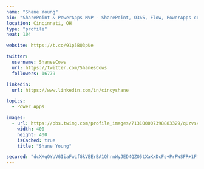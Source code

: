 ```yaml
---
name: "Shane Young"
bio: "SharePoint & PowerApps MVP - SharePoint, O365, Flow, PowerApps consulting? @PowerApps911 | Pure Snark? You found it."
location: Cincinnati, OH
type: "profile"
heat: 104

website: https://t.co/91p5BQ3pUe

twitter:
  username: ShanesCows
  url: https://twitter.com/ShanesCows
  followers: 16779

linkedin:
  url: https://www.linkedin.com/in/cincyshane

topics:
  - Power Apps

images:
  - url: https://pbs.twimg.com/profile_images/713100007398883329/qUzvsvQ3_400x400.jpg
    width: 400
    height: 400
    isCached: true
    title: "Shane Young"

secured: "dcXXqOYuVGIiaFwLfGkVEErBA1QhrnWyJED4QZO5tXaKxDcFs+PrPWSFR+1FmuNYD1j8rLd6aaxzUiqcSjjznGhegCYMVR+A5W0xcONvVy6P/l9XHSAcOxZNCmsU2bxGj/laRqBM7W5qC3FDAaoSI49pq1UMHJ0Sok1xpqmP8KCU5hTpcnSmx2XENW/sGxHMjr43/Mt/TyMQfr8QmBv7FHBF6DBkkXvnUqMgIbv7RAzzf3YmcyvwvY3+8soEkU0Hqvil9ADEUBmItEJIWOb8drUOMA4/mchXt+YqO8nsPEgczWqqqLFDPgE+DizgKvpcsX6bLM4c4jdG7jpsJkUKDckVaHNybzOnoeQSLXvLx2Y0HdxnXp6xpOcLSMlJmn/eJxWu6BNSQShGswCa9wGiZctbZ1HzPYje4sRM0VvFhLk=;bFfYKJp4sBCy4yFUGeaieQ=="
---
```


